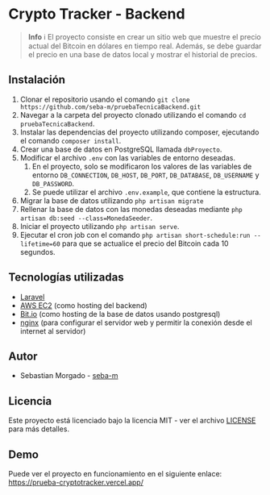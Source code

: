# Crypto Tracker - Backend

> **Info** :information_source:
> El proyecto consiste en crear un sitio web que muestre el precio actual del Bitcoin en dólares en tiempo real. Además, se debe guardar el precio en una base de datos local y mostrar el historial de precios.

## Instalación

1. Clonar el repositorio usando el comando `git clone https://github.com/seba-m/pruebaTecnicaBackend.git`
2. Navegar a la carpeta del proyecto clonado utilizando el comando `cd pruebaTecnicaBackend`.
3. Instalar las dependencias del proyecto utilizando composer, ejecutando el comando `composer install`.
4. Crear una base de datos en PostgreSQL llamada `dbProyecto`.
5. Modificar el archivo `.env` con las variables de entorno deseadas.
   1. En el proyecto, solo se modificaron los valores de las variables de entorno `DB_CONNECTION`, `DB_HOST`, `DB_PORT`, `DB_DATABASE`, `DB_USERNAME` y `DB_PASSWORD`.
   2. Se puede utilizar el archivo `.env.example`, que contiene la estructura.
6. Migrar la base de datos utilizando `php artisan migrate`
7. Rellenar la base de datos con las monedas deseadas mediante `php artisan db:seed --class=MonedaSeeder`.
8. Iniciar el proyecto utilizando `php artisan serve`.
9. Ejecutar el cron job con el comando `php artisan short-schedule:run --lifetime=60` para que se actualice el precio del Bitcoin cada 10 segundos.

## Tecnologías utilizadas

- [Laravel](https://laravel.com/)
- [AWS EC2](https://aws.amazon.com/es/ec2/) (como hosting del backend)
- [Bit.io](https://bit.io/) (como hosting de la base de datos usando postgresql)
- [nginx](http://nginx.org/) (para configurar el servidor web y permitir la conexión desde el internet al servidor)

## Autor

- Sebastian Morgado - [seba-m](https://github.com/seba-m)

## Licencia

Este proyecto está licenciado bajo la licencia MIT - ver el archivo [LICENSE](LICENSE) para más detalles.

## Demo

Puede ver el proyecto en funcionamiento en el siguiente enlace: <https://prueba-cryptotracker.vercel.app/>
